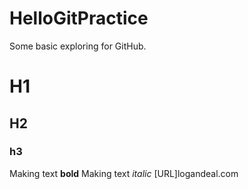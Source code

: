 # HelloGitPractice
Some basic exploring for GitHub.

# H1
## H2
### h3

Making text **bold** 
Making text *italic*
[URL]logandeal.com
